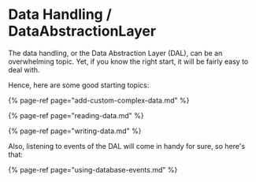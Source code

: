 # Data Handling / DataAbstractionLayer

The data handling, or the Data Abstraction Layer \(DAL\), can be an overwhelming topic. Yet, if you know the right start, it will be fairly easy to deal with.

Hence, here are some good starting topics:

{% page-ref page="add-custom-complex-data.md" %}

{% page-ref page="reading-data.md" %}

{% page-ref page="writing-data.md" %}

Also, listening to events of the DAL will come in handy for sure, so here's that:

{% page-ref page="using-database-events.md" %}
